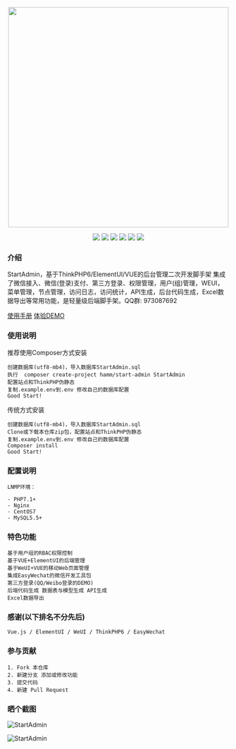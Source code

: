 <p align="center">
<img width="500" src="https://images.gitee.com/uploads/images/2020/0408/002846_2e9986dd_145025.png"/>
</p>
<p align="center">
<a href="https://gitee.com/hamm/StartAdmin/stargazers" target="_blank"><img src="https://svg.hamm.cn/gitee.svg?type=star&user=hamm&project=StartAdmin"/></a>
<a href="https://gitee.com/hamm/StartAdmin/members" target="_blank"><img src="https://svg.hamm.cn/gitee.svg?type=fork&user=hamm&project=StartAdmin"/></a>
<img src="https://svg.hamm.cn/badge.svg?key=Base&value=ThinkPHP6"/>
<img src="https://svg.hamm.cn/badge.svg?key=Data&value=MySQL5.5"/>
<img src="https://svg.hamm.cn/badge.svg?key=Runtime&value=PHP7.1"/>
<img src="https://svg.hamm.cn/badge.svg?key=License&value=Apache-2.0"/>
</p>

### 介绍

StartAdmin，基于ThinkPHP6/ElementUI/VUE的后台管理二次开发脚手架 集成了微信接入、微信(登录)支付、第三方登录、权限管理，用户(组)管理，WEUI，菜单管理，节点管理，访问日志，访问统计，API生成，后台代码生成，Excel数据导出等常用功能，是轻量级后端脚手架。QQ群: 973087692


<a href="https://startadmin.hamm.cn/" target="_blank">使用手册</a> <a href="https://sa.hamm.cn/" target="_blank">体验DEMO</a>

### 使用说明
推荐使用Composer方式安装
```
创建数据库(utf8-mb4)，导入数据库StartAdmin.sql
执行  composer create-project hamm/start-admin StartAdmin
配置站点和ThinkPHP伪静态
复制.example.env到.env 修改自己的数据库配置
Good Start!
```
传统方式安装
```
创建数据库(utf8-mb4)，导入数据库StartAdmin.sql
Clone或下载本仓库zip包，配置站点和ThinkPHP伪静态
复制.example.env到.env 修改自己的数据库配置
Composer install 
Good Start!
```
### 配置说明
```
LNMP环境：

- PHP7.1+
- Nginx
- CentOS7
- MySQL5.5+
```
### 特色功能
```
基于用户组的RBAC权限控制
基于VUE+ElementUI的后端管理
基于WeUI+VUE的移动Web页面管理
集成EasyWechat的微信开发工具包
第三方登录(QQ/Weibo登录的DEMO)
后端代码生成 数据表与模型生成 API生成
Excel数据导出
```
### 感谢(以下排名不分先后)
``` 
Vue.js / ElementUI / WeUI / ThinkPHP6 / EasyWechat
```

### 参与贡献
```
1. Fork 本仓库
2. 新建分支 添加或修改功能
3. 提交代码
4. 新建 Pull Request
```
### 晒个截图
![StartAdmin](https://images.gitee.com/uploads/images/2020/0401/021330_e8b2482f_145025.png "截屏2020-04-0101.36.11.png")

![StartAdmin](https://images.gitee.com/uploads/images/2020/0401/021415_b9ec454e_145025.png "截屏2020-04-0101.38.26.png")